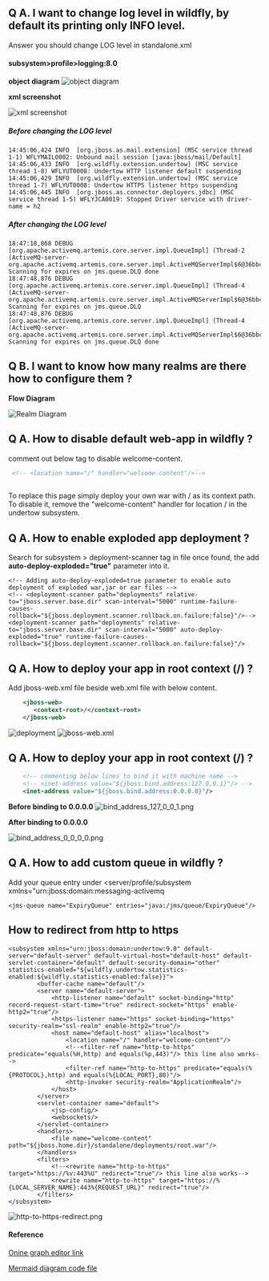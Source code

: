 ## Q A. I want to change log level in wildfly, by default its printing only INFO level.

Answer you should change LOG level in standalone.xml

#### subsystem>profile>logging:8.0
  
 **object diagram**
![object diagram](image/logger-20201028223112.png)


**xml screenshot**

![xml screenshot](image/camel_screenshot.png)

##### Before changing the LOG level
	14:45:06,424 INFO  [org.jboss.as.mail.extension] (MSC service thread 1-1) WFLYMAIL0002: Unbound mail session [java:jboss/mail/Default]
	14:45:06,433 INFO  [org.wildfly.extension.undertow] (MSC service thread 1-8) WFLYUT0008: Undertow HTTP listener default suspending
	14:45:06,429 INFO  [org.wildfly.extension.undertow] (MSC service thread 1-7) WFLYUT0008: Undertow HTTPS listener https suspending
	14:45:06,445 INFO  [org.jboss.as.connector.deployers.jdbc] (MSC service thread 1-5) WFLYJCA0019: Stopped Driver service with driver-name = h2

##### After changing the LOG level
	18:47:18,868 DEBUG [org.apache.activemq.artemis.core.server.impl.QueueImpl] (Thread-2 (ActiveMQ-server-org.apache.activemq.artemis.core.server.impl.ActiveMQServerImpl$6@36bbc347)) Scanning for expires on jms.queue.DLQ done
	18:47:48,876 DEBUG [org.apache.activemq.artemis.core.server.impl.QueueImpl] (Thread-4 (ActiveMQ-server-org.apache.activemq.artemis.core.server.impl.ActiveMQServerImpl$6@36bbc347)) Scanning for expires on jms.queue.DLQ
	18:47:48,876 DEBUG [org.apache.activemq.artemis.core.server.impl.QueueImpl] (Thread-4 (ActiveMQ-server-org.apache.activemq.artemis.core.server.impl.ActiveMQServerImpl$6@36bbc347)) Scanning for expires on jms.queue.DLQ done

## Q B. I want to know how many realms are there how to configure them ?

**Flow Diagram**

![Realm Diagram](image/realm.png)

## Q A. How to disable default web-app in wildfly ?

comment out below tag to disable welcome-content.

```html
 <!-- <location name="/" handler="welcome-content"/>-->
  
```
To replace this page simply deploy your own war with / as its context path.
To disable it, remove the "welcome-content" handler for location / in the undertow subsystem.

## Q A. How to enable exploded app deployment ?

Search for subsystem > deployment-scanner tag in file once found, the add **auto-deploy-exploded="true"** parameter into it.

	<!-- Adding auto-deploy-exploded=true parameter to enable auto deployment of exploded war,jar or ear files -->
	<!-- <deployment-scanner path="deployments" relative-to="jboss.server.base.dir" scan-interval="5000" runtime-failure-causes-rollback="${jboss.deployment.scanner.rollback.on.failure:false}"/>-->
	<deployment-scanner path="deployments" relative-to="jboss.server.base.dir" scan-interval="5000" auto-deploy-exploded="true" runtime-failure-causes-rollback="${jboss.deployment.scanner.rollback.on.failure:false}"/>
		 

## Q A. How to deploy your app in root context (/) ?

Add jboss-web.xml file beside web.xml file with below content.
```xml
	<jboss-web>
	   <context-root>/</context-root>
	</jboss-web>
```

![deployment](image/deployment.png)	
![jboss-web.xml](image/jboss-web_xml.png)	 

## Q A. How to deploy your app in root context (/) ?

```xml
	<!-- commenting below lines to bind it with machine name -->
	<!-- <inet-address value="${jboss.bind.address:127.0.0.1}"/> -->
	<inet-address value="${jboss.bind.address:0.0.0.0}"/>
```

**Before binding to 0.0.0.0**
![bind_address_127_0_0_1.png](image/bind_address_127_0_0_1.png)

**After binding to 0.0.0.0**

![bind_address_0_0_0_0.png](image/bind_address_0_0_0_0.png)

## Q A. How to add custom queue in wildfly ?

Add your queue entry under <server/profile/subsystem xmlns="urn:jboss:domain:messaging-activemq

	<jms-queue name="ExpiryQueue" entries="java:/jms/queue/ExpiryQueue"/>
## How to redirect from http to https

	<subsystem xmlns="urn:jboss:domain:undertow:9.0" default-server="default-server" default-virtual-host="default-host" default-servlet-container="default" default-security-domain="other" statistics-enabled="${wildfly.undertow.statistics-enabled:${wildfly.statistics-enabled:false}}">
            <buffer-cache name="default"/>
            <server name="default-server">
                <http-listener name="default" socket-binding="http" record-request-start-time="true" redirect-socket="https" enable-http2="true"/>
                <https-listener name="https" socket-binding="https" security-realm="ssl-realm" enable-http2="true"/>
                <host name="default-host" alias="localhost">
                    <location name="/" handler="welcome-content"/>
                    <!--<filter-ref name="http-to-https" predicate="equals(%H,http) and equals(%p,443)"/> this line also works-->
					<filter-ref name="http-to-https" predicate="equals(%{PROTOCOL},http) and equals(%{LOCAL_PORT},80)"/>
                    <http-invoker security-realm="ApplicationRealm"/>
                </host>
            </server>
            <servlet-container name="default">
                <jsp-config/>
                <websockets/>
            </servlet-container>
            <handlers>
                <file name="welcome-content" path="${jboss.home.dir}/standalone/deployments/root.war"/>
            </handlers>
            <filters>
                <!--<rewrite name="http-to-https" target="https://%v:443%U" redirect="true"/> this line also works-->
				<rewrite name="http-to-https" target="https://%{LOCAL_SERVER_NAME}:443%{REQUEST_URL}" redirect="true"/>
            </filters>
    </subsystem>
		

![http-to-https-redirect.png](image/http-to-https-redirect.png)
		
#### Reference
 
[Onine graph editor link](https://mermaid-js.github.io/mermaid-live-editor)

[Mermaid diagram code file ](diagram_mermaid_code.txt)
	

